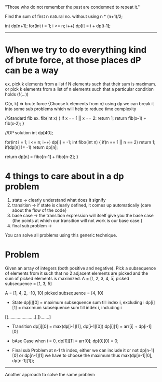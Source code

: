 "Those who do not remember the past are condemned to repeat it."

Find the sum of first n natural no. 
without using n * (n+1)/2;

int dp[n+1]; 
for(int i = 1; i <= n; i++) dp[i] = i + dp[i-1];

-------------------------------------------------------------------------
# When we try to do everything kind of brute force, at those places dP can be a way
ex. pick k elements from a list f N elements such that their sum is maximum.
or pick k elements from a list of n elements such that a particular condition holds (f(...))

C(n, k) => brute force {Choose k elements from n}
using dp we can break it into some sub problems which will help to reduce time complexity

//Standard fib ex. 
fib(int x) {
  if x == 1 || x == 2:
    return 1;
  return fib(x-1) + fib(x-2);
}

//DP solution
int dp[40];

for(int i = 1; i <= n; i++) dp[i] = -1;
int fibo(int n) {
  if(n == 1 || n == 2) return 1;
  if(dp[n] != -1) return dp[n];

  return dp[n] = fibo[n-1] + fibo[n-2];
}

# 4 things to care about in a dp problem
1. state       -> clearly understand what does it signify
2. transition  -> if state is clearly defined, it comes up automatically  {care about the flow of the code}
3. base case   -> the transition expression will itself give you the base case      {the points at which our transition will not work is our base case.}
4. final sub problem -> 


You can solve all problems using this generic technique. 


# Problem
Given an array of integers (both positive and negative). Pick a subsequence of elements from it such that no 2 adjacent elements are picked and the sum of picked elements is maximized. 
A = [1, 2, 3, 4, 5] 
picked subsequence = [1, 3, 5]

A = [1, 4, 2, -10, 10]
picked subsequence = [4, 10]

* State
dp[i][0] = maximum subsequence sum till index i, excluding i
dp[i][1] = maximum subsequence sum till index i, including i

[(......................[.]).......]
* Transition
dp[i][0] = max(dp[i-1][1], dp[i-1][0])
dp[i][1] = arr[i] + dp[i-1][0]

* bAse Case
when i = 0,
dp[0][1] = arr[0];
dp[0][0] = 0;

* Final sub Problem
at n-1 th index, either we can include it or not
dp[n-1][0] or dp[n-1][1] we have to choose the maximum
thus max(dp[n-1][0], dp[n-1][1]);


----------------------------
Another approach to solve the same problem



